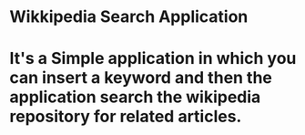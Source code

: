 # Wikkipedia Search Application
# It's a Simple application in which you can insert a keyword and then the application search the wikipedia repository for related articles.
